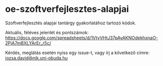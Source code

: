 # oe-szoftverfejlesztes-alapjai
Szoftverfejlesztés alapjai tantárgy gyakorlatához tartozó kódok.

Aktuális, féléves jelenlét és pontszámok: https://docs.google.com/spreadsheets/d/1VtyVHtJ37pAyAKNOdekhxnaO-2PjA7mBXLYArEr_r5c/

Kérdés, meglátás esetén nyiss egy issue-t, vagy írj a következő címre: jozsa.david@nik.uni-obuda.hu
